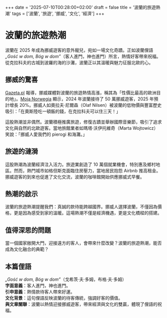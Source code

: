 +++
date = '2025-07-10T00:28:00+02:00'
draft = false
title = '波蘭的旅遊熱潮'
tags = ['波蘭', '旅遊', '挪威', '文化', '經濟']
+++

# 波蘭的旅遊熱潮

波蘭在 2025 年成為挪威遊客的意外寵兒，宛如一場文化奇蹟。正如波蘭俚語 *„Gość w dom, Bóg w dom”*（客人進門，神也進門）所言，熱情好客帶來祝福。從克拉科夫的古城到波羅的海的沙灘，波蘭正以其溫暖與魅力征服北歐的心。

## 挪威的驚喜

[Gazeta.pl](https://next.gazeta.pl/next/7,151003,32091150,w-norwegii-zdziwienie-nie-moga-uwierzyc-jak-to-mozliwe-ze.html) 報導，挪威媒體對波蘭的旅遊熱情高漲，稱其為「性價比最高的歐洲目的地」。[Moja Norwegia](https://www.mojanorwegia.pl/turystyka/zbadali-glowne-kierunki-urlopowe-norwegow-miejsce-polski-zaskakuje-24374.html) 顯示，2024 年波蘭接待了 50 萬挪威遊客，2025 年預計增長 20%。挪威人如奧拉夫·尼爾森（Olaf Nilsen）被波蘭的低物價與豐富歷史吸引：「在奧斯陸吃一頓飯的錢，在克拉科夫可以住三天！」

這股熱潮並非偶然。波蘭積極推廣旅遊，修復古蹟並舉辦國際音樂節，吸引了追求文化與自然的北歐遊客。當地旅館業者如瑪塔·沃伊托維奇（Marta Wojtowicz）笑說：「挪威人愛我們的 pierogi 和海灘。」

## 旅遊的漣漪

這股熱潮為波蘭經濟注入活力。旅遊業創造了 10 萬個就業機會，特別惠及鄉村地區。然而，熱門城市如格但斯克面臨住房壓力，當地居民抱怨 Airbnb 推高租金。挪威遊客的到來也促進了文化交流，波蘭的咖啡館開始供應挪威式早餐。

## 熱潮的啟示

波蘭的旅遊熱潮提醒我們：真誠的款待能跨越國界。挪威人選擇波蘭，不僅因為價格，更是因為感受到家的溫暖。這場熱潮不僅是經濟機遇，更是文化橋樑的搭建。

## 值得深思的問題

當一個國家敞開大門，迎接遠方的客人，會帶來什麼改變？波蘭的旅遊熱潮，能否成為文化融合的典範？

## 本篇俚語

*„Gość w dom, Bóg w dom”*（戈希茨·夫·多姆，布格·夫·多姆）  
**字面意義**：客人進門，神也進門。  
**引申意義**：熱情款待客人帶來好運。  
**文化背景**：這句俚語反映波蘭的待客傳統，強調好客的價值。  
**與文章關聯**：波蘭以熱情迎接挪威遊客，帶來經濟與文化的雙贏，體現了俚語的祝福。